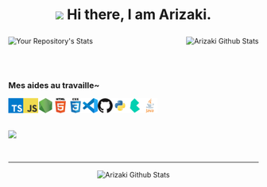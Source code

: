 <h1><p align="center"><img src="https://i.imgur.com/jo5Z5JE.gif" width="30"/> Hi there, I am Arizaki.</h1>



<img align="right" alt="Arizaki Github Stats" src="https://github-readme-stats.vercel.app/api?username=Az-png&theme=tokyonight&show_icons=true&hide_border=true" />

![Your Repository's Stats]( https://github-readme-stats.vercel.app/api/top-langs/?username=Az-png&theme=tokyonight )

<br><br>

### Mes aides au travaille~
<img align="left" alt="TypeScript" width="30px" src="https://github.com/github/explore/blob/main/topics/typescript/typescript.png" />
<img align="left" alt="JavaScript" width="30px" src="https://raw.githubusercontent.com/github/explore/master/topics/javascript/javascript.png" />
<img align="left" alt="Node.js" width="30px" src="https://raw.githubusercontent.com/github/explore/master/topics/nodejs/nodejs.png" />
<img align="left" alt="HTML5" width="30px" src="https://raw.githubusercontent.com/github/explore/master/topics/html/html.png" />
<img align="left" alt="CSS3" width="30px" src="https://raw.githubusercontent.com/github/explore/master/topics/css/css.png" />
<img align="left" alt="Visual Studio Code" width="30px" src="https://raw.githubusercontent.com/github/explore/master/topics/visual-studio-code/visual-studio-code.png" />
<img align="left" alt="GitHub" width="30px" src="https://raw.githubusercontent.com/github/explore/master/topics/github/github.png" />
<img align="left" alt="python" width="30px" src="https://github.com/github/explore/blob/main/topics/python/python.png?raw=true" />
<img align="left" alt="bulma" width="30px" src="https://github.com/github/explore/blob/main/topics/bulma/bulma.png?raw=true" />
<img align="left" alt="Java" width="30px" src="https://github.com/github/explore/blob/main/topics/java/java.png?raw=true" />

<br>
<br>
<br>

[![](https://discord.c99.nl/widget/theme-2/641587689564667914.png)](https://discord.com/users/641587689564667914)

<br>

---

<center><img align="center" alt="Arizaki Github Stats" src="https://profile-counter.glitch.me/Az-png/count.svg"/></center>


